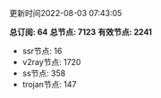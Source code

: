 更新时间2022-08-03 07:43:05

**总订阅: 64**
**总节点: 7123**
**有效节点: 2241**
- ssr节点: 16
- v2ray节点: 1720
- ss节点: 358
- trojan节点: 147
